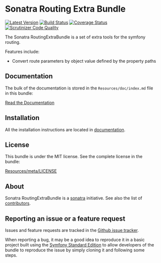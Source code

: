 Sonatra Routing Extra Bundle
============================

[![Latest Version](https://img.shields.io/packagist/v/sonatra/routing-extra-bundle.svg)](https://packagist.org/packages/sonatra/routing-extra-bundle)
[![Build Status](https://img.shields.io/travis/sonatra/SonatraRoutingExtraBundle/master.svg)](https://travis-ci.org/sonatra/SonatraRoutingExtraBundle)
[![Coverage Status](https://img.shields.io/coveralls/sonatra/SonatraRoutingExtraBundle/master.svg)](https://coveralls.io/r/sonatra/SonatraRoutingExtraBundle?branch=master)
[![Scrutinizer Code Quality](https://img.shields.io/scrutinizer/g/sonatra/SonatraRoutingExtraBundle/master.svg)](https://scrutinizer-ci.com/g/sonatra/SonatraRoutingExtraBundle?branch=master)

The Sonatra RoutingExtraBundle is a set of extra tools for the symfony routing.

Features include:

- Convert route parameters by object value defined by the property paths

Documentation
-------------

The bulk of the documentation is stored in the `Resources/doc/index.md`
file in this bundle:

[Read the Documentation](Resources/doc/index.md)

Installation
------------

All the installation instructions are located in [documentation](Resources/doc/index.md).

License
-------

This bundle is under the MIT license. See the complete license in the bundle:

[Resources/meta/LICENSE](Resources/meta/LICENSE)

About
-----

Sonatra RoutingExtraBundle is a [sonatra](https://github.com/sonatra) initiative.
See also the list of [contributors](https://github.com/sonatra/SonatraRoutingExtraBundle/contributors).

Reporting an issue or a feature request
---------------------------------------

Issues and feature requests are tracked in the [Github issue tracker](https://github.com/sonatra/SonatraRoutingExtraBundle/issues).

When reporting a bug, it may be a good idea to reproduce it in a basic project
built using the [Symfony Standard Edition](https://github.com/symfony/symfony-standard)
to allow developers of the bundle to reproduce the issue by simply cloning it
and following some steps.
